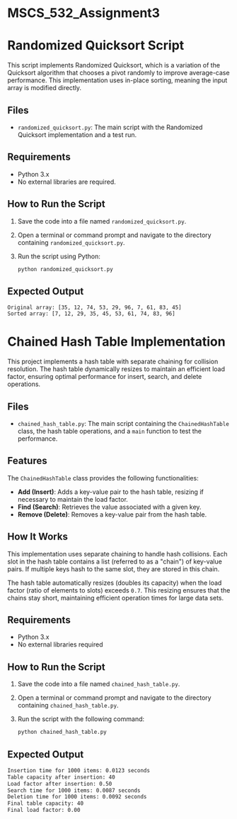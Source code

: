 # MSCS_532_Assignment3

# Randomized Quicksort Script

This script implements Randomized Quicksort, which is a variation of the Quicksort algorithm that chooses a pivot randomly to improve average-case performance. This implementation uses in-place sorting, meaning the input array is modified directly.

## Files
- `randomized_quicksort.py`: The main script with the Randomized Quicksort implementation and a test run.

## Requirements
- Python 3.x
- No external libraries are required.

## How to Run the Script

1. Save the code into a file named `randomized_quicksort.py`.
2. Open a terminal or command prompt and navigate to the directory containing `randomized_quicksort.py`.
3. Run the script using Python:

   ```bash
   python randomized_quicksort.py
   
## Expected Output
    Original array: [35, 12, 74, 53, 29, 96, 7, 61, 83, 45]
    Sorted array: [7, 12, 29, 35, 45, 53, 61, 74, 83, 96]

# Chained Hash Table Implementation

This project implements a hash table with separate chaining for collision resolution. The hash table dynamically resizes to maintain an efficient load factor, ensuring optimal performance for insert, search, and delete operations.

## Files
- `chained_hash_table.py`: The main script containing the `ChainedHashTable` class, the hash table operations, and a `main` function to test the performance.

## Features
The `ChainedHashTable` class provides the following functionalities:
- **Add (Insert)**: Adds a key-value pair to the hash table, resizing if necessary to maintain the load factor.
- **Find (Search)**: Retrieves the value associated with a given key.
- **Remove (Delete)**: Removes a key-value pair from the hash table.

## How It Works
This implementation uses separate chaining to handle hash collisions. Each slot in the hash table contains a list (referred to as a "chain") of key-value pairs. If multiple keys hash to the same slot, they are stored in this chain.

The hash table automatically resizes (doubles its capacity) when the load factor (ratio of elements to slots) exceeds `0.7`. This resizing ensures that the chains stay short, maintaining efficient operation times for large data sets.

## Requirements
- Python 3.x
- No external libraries required

## How to Run the Script

1. Save the code into a file named `chained_hash_table.py`.
2. Open a terminal or command prompt and navigate to the directory containing `chained_hash_table.py`.
3. Run the script with the following command:

   ```bash
   python chained_hash_table.py
## Expected Output
   ```bash
   Insertion time for 1000 items: 0.0123 seconds
   Table capacity after insertion: 40
   Load factor after insertion: 0.50
   Search time for 1000 items: 0.0087 seconds
   Deletion time for 1000 items: 0.0092 seconds
   Final table capacity: 40
   Final load factor: 0.00
